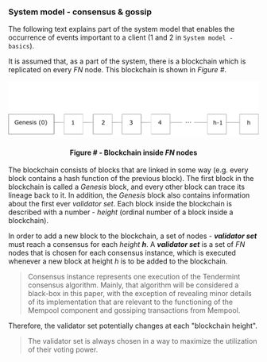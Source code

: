 ### System model - consensus & gossip

The following text explains part of the system model that enables the occurrence of events important to a client (1 and 2 in `System model - basics`).

It is assumed that, as a part of the system, there is a blockchain which is replicated on every *FN* node. This blockchain is shown in *Figure #*.

![](https://github.com/lukamiletic95/papers/blob/master/images/fig2.png)
<div align='center'> 
	<h4>Figure # - Blockchain inside <i>FN</i> nodes</h4>
</div>

The blockchain consists of blocks that are linked in some way (e.g. every block contains a hash function of the previous block). The first block in the blockchain is called a *Genesis* block, and every other block can trace its lineage back to it. In addition, the *Genesis* block also contains information about the first ever *validator set*. Each block inside the blockchain is described with a number - *height* (ordinal number of a block inside a blockchain). 

In order to add a new block to the blockchain, a set of nodes - ***validator set*** must reach a consensus for each *height* ***h***. A ***validator set*** is a set of *FN* nodes that is chosen for each consensus instance, which is executed whenever a new block at height *h* is to be added to the blockchain.

> Consensus instance represents one execution of the Tendermint consensus algorithm. Mainly, that algorithm will be considered a black-box in this paper, with the exception of revealing minor details of its implementation that are relevant to the functioning of the Mempool component and gossiping transactions from Mempool.

Therefore, the validator set potentially changes at each "blockchain height".

> The validator set is always chosen in a way to maximize the utilization of their voting power.
<!--stackedit_data:
eyJoaXN0b3J5IjpbOTEwMDM5MjI3LDExNDU4NjYxNDcsMjE3Nz
UyMjk0LC00MDI5MzU3ODIsMTgxMjgyMjg4MV19
-->